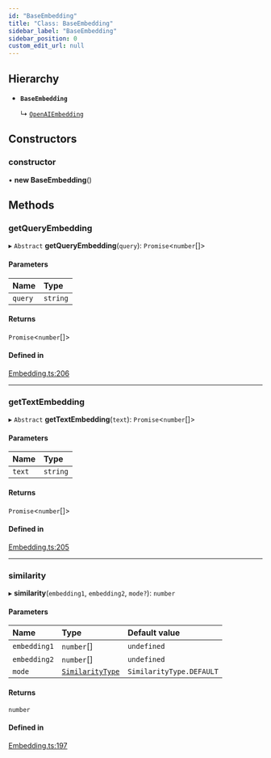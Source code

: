 ```yaml
---
id: "BaseEmbedding"
title: "Class: BaseEmbedding"
sidebar_label: "BaseEmbedding"
sidebar_position: 0
custom_edit_url: null
---
```


## Hierarchy

- **`BaseEmbedding`**

  ↳ [`OpenAIEmbedding`](OpenAIEmbedding.md)

## Constructors

### constructor

• **new BaseEmbedding**()

## Methods

### getQueryEmbedding

▸ `Abstract` **getQueryEmbedding**(`query`): `Promise`<`number`[]\>

#### Parameters

| Name | Type |
| :------ | :------ |
| `query` | `string` |

#### Returns

`Promise`<`number`[]\>

#### Defined in

[Embedding.ts:206](https://github.com/run-llama/LlamaIndexTS/blob/main/packages/core/src/Embedding.ts#L206)

___

### getTextEmbedding

▸ `Abstract` **getTextEmbedding**(`text`): `Promise`<`number`[]\>

#### Parameters

| Name | Type |
| :------ | :------ |
| `text` | `string` |

#### Returns

`Promise`<`number`[]\>

#### Defined in

[Embedding.ts:205](https://github.com/run-llama/LlamaIndexTS/blob/main/packages/core/src/Embedding.ts#L205)

___

### similarity

▸ **similarity**(`embedding1`, `embedding2`, `mode?`): `number`

#### Parameters

| Name | Type | Default value |
| :------ | :------ | :------ |
| `embedding1` | `number`[] | `undefined` |
| `embedding2` | `number`[] | `undefined` |
| `mode` | [`SimilarityType`](../enums/SimilarityType.md) | `SimilarityType.DEFAULT` |

#### Returns

`number`

#### Defined in

[Embedding.ts:197](https://github.com/run-llama/LlamaIndexTS/blob/main/packages/core/src/Embedding.ts#L197)

